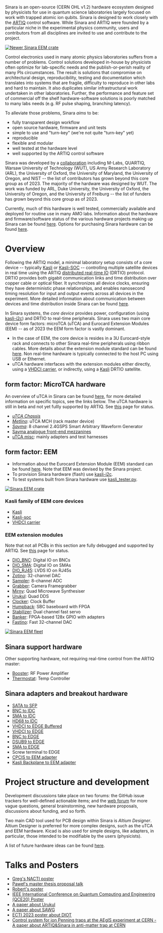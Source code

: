 Sinara is an open-source (CERN OHL v1.2) hardware ecosystem designed by physicists for use in quantum science laboratories largely focused on work with trapped atomic ion qubits. Sinara is designed to work closely with the [ARTIQ](https://m-labs.hk/artiq/) control software. While Sinara and ARTIQ were founded by a particular niche in the experimental physics community, users and contributors from all disciplines are invited to use and contribute to the project. 


[![Newer Sinara EEM crate](images/ARTIQ_Sinara_hardware_crate2_tiny.jpg)](images/ARTIQ_Sinara_hardware_crate2_small.jpg)


Control electronics used in many atomic physics laboratories suffers from a number of problems. Control solutions developed in-house by physicists often optimize for lab-specific needs and the publish-or-perish reality of many PIs circumstances. The result is solutions that compromise on architectural design, reproducibility, testing and documentation which translates into systems that are fragile, difficulty to reproduce in other labs and hard to maintain. It also duplicates similar infrastructural work undertaken in other laboratories. Further, the performance and feature set of commercial off the shelf hardware-software solutions is poorly matched to many labs needs (e.g. RF pulse shaping, branching latency). 

To alleviate those problems, Sinara _aims_ to be:

- fully transparent design workflow 
- open source hardware, firmware and unit tests
- simple to use and "turn-key" (we're not quite "turn-key" yet) 
- reproducible 
- flexible and modular
- well tested at the hardware level
- well supported by the ARTIQ control software

Sinara was developed by a [collaboration](team) including M-Labs, QUARTIQ, Warsaw University of Technology (WUT), US Army Research Laboratory (ARL), the University of Oxford, the University of Maryland, the University of Oregon, and NIST -- the list of contributors has grown beyond this core group as of 2023. The majority of the hardware was designed by WUT. The work was funded by ARL, Duke University, the University of Oxford, the University of Oregon, and the University of Freiburg -- the list of funders has grown beyond this core group as of 2023.

Currently, much of this hardware is well tested, commercially available and deployed for routine use in many AMO labs. Information about the hardware and firmware/software status of the various hardware projects making up Sinara can be found [here](Status). Options for purchasing Sinara hardware can be found [here](Purchasing). 

# Overview

Following the ARTIQ model, a minimal laboratory setup consists of a core device  -- typically [Kasli](https://github.com/sinara-hw/Kasli/wiki) or [Kasli-SOC](https://github.com/sinara-hw/Kasli-soc/wiki) -- controlling multiple satellite devices in real time using the ARTIQ [distributed real-time IO](https://github.com/m-labs/artiq/wiki/DRTIO) (DRTIO) protocol. DRTIO provides both gigabit communication links and time distribution over copper cable or optical fiber. It synchronizes all device clocks, ensuring they have deterministic phase relationships, and enables nanosecond timing resolution for input and output events across all devices in the experiment. More detailed information about communication between devices and time distribution inside Sinara can be found [here](SinaraClocking).

In Sinara systems, the _core device_ provides power, configuration (using [kasli-i2c](https://github.com/quartiq/kasli-i2c)) and DRTIO to real-time peripherals. Sinara uses two main core device form factors: microTCA (uTCA) and Eurocard Extension Modules (EEM) -- as of 2023 the EEM form factor is vastly dominant.  
* In the case of EEM, the core device is resides in a 3U Eurocard-style rack and connects to other Sinara real-time peripherals using ribbon cables. More details about the extension module standard can be found [here](EEM). Non real-time hardware is typically connected to the host PC using USB or Ethernet.
* uTCA hardware interfaces with the extension modules either directly, using a [VHDCI carrier](https://github.com/sinara-hw/VHDCI_Carrier/wiki), or indirectly, using a [Kasli](https://github.com/sinara-hw/Kasli/wiki) DRTIO satellite.


## form factor: MicroTCA hardware

An overview of uTCA in Sinara can be found [here](uTCA), for more detailed information on specific topics, see the links below. The uTCA hardware is still in beta and not yet fullly supported by ARTIQ. See [this](https://github.com/sinara-hw/meta/wiki/Status) page for status. 

* [_uTCA Chassis_](uTCA_Chassis)
* [_Metlino_](https://github.com/sinara-hw/Metlino/wiki): uTCA MCH (rack master device)
* [_Sayma_](Sayma): 8 channel 2.4GSPS Smart Arbitrary Waveform Generator
* [Sayma analogue front-end mezzanines](SaymaAFE)
* [uTCA misc](uTCAMisc): mainly adapters and test harnesses

## form factor: EEM

* Information about the Eurocard Extension Module (EEM) standard can be found [here](EEM). Note that EEM was devised by the Sinara project. 
* To provision Sinara hardware (flash) use [kasli-i2c](https://github.com/quartiq/kasli-i2c). 
* To test systems built from Sinara hardware use [kasli_tester.py](https://github.com/m-labs/artiq/blob/master/artiq/examples/kasli/repository/kasli_tester.py).

[![Sinara EEM crate](images/ARTIQ_Sinara_hardware_crate_tiny.jpg)](images/ARTIQ_Sinara_hardware_crate_small.jpg)

### Kasli family of EEM core devices
* [Kasli](https://github.com/sinara-hw/Kasli/wiki)
* [Kasli-soc](https://github.com/sinara-hw/Kasli-SOC/wiki)
* [VHDCI carrier](https://github.com/sinara-hw/VHDCI_Carrier/wiki)

### EEM extension modules
Note that not all PCBs in this section are fully debugged and supported by ARTIQ. See [this](https://github.com/sinara-hw/meta/wiki/Status) page for status. 
* [DIO_BNC](https://github.com/sinara-hw/DIO_BNC/wiki): Digital IO on BNCs  
* [DIO_SMA](https://github.com/sinara-hw/DIO_SMA/wiki): Digital IO on SMAs  
* [DIO_RJ45](https://github.com/sinara-hw/DIO_RJ45/wiki): LVDS IO on RJ45s  
* [Zotino](https://github.com/sinara-hw/Zotino/wiki): 32-channel DAC  
* [Sampler](https://github.com/sinara-hw/Sampler/wiki): 8-channel ADC  
* [Grabber](https://github.com/sinara-hw/Grabber/wiki): Camera Framegrabber 
* [Mirny](https://github.com/sinara-hw/Mirny/wiki): Quad Microwave Synthesiser  
* [Urukul](https://github.com/sinara-hw/Urukul/wiki): Quad DDS  
* [Clocker](https://github.com/sinara-hw/Clocker/wiki): Clock Buffer   
* [Humpback](https://github.com/sinara-hw/Humpback/wiki): SBC baseboard with FPGA
* [Stabilizer](https://github.com/sinara-hw/Stabilizer/wiki): Dual channel fast servo
* [Banker](https://github.com/sinara-hw/Banker/wiki): FPGA-based 128x GPIO with adapters
* [Fastino](https://github.com/sinara-hw/Fastino/wiki): Fast  32-channel DAC

[![Sinara EEM fleet](images/ARTIQ_Sinara_hardware_tiny.jpg)](images/ARTIQ_Sinara_hardware_small.jpg)

## Sinara support hardware

Other supporting hardware, not requiring real-time control from the ARTIQ master:

* [Booster](https://github.com/sinara-hw/Booster/wiki): RF Power Amplifier
* [Thermostat](https://github.com/sinara-hw/Thermostat/wiki): Temp Controller

## Sinara adapters and breakout hardware

* [SATA to SFP](https://github.com/sinara-hw/SATA_SFP/wiki)
* [BNC to IDC](https://github.com/sinara-hw/BNC_IDC/wiki)
* [SMA to IDC](https://github.com/sinara-hw/SMA_IDC_Adapter)
* [HD68 to IDC](https://github.com/sinara-hw/IDC_HD68_Adapter/wiki)
* [VHDCI to EDGE Buffered](https://github.com/sinara-hw/Banker_VHDCI_2_EDGE_Buffered)
* [VHDCI to EDGE](https://github.com/sinara-hw/Banker_VHDCI_2_EDGE)
* [BNC to EDGE](https://github.com/sinara-hw/Banker_EDGE_2_BNC)
* [DSUB9 to EDGE](https://github.com/sinara-hw/Banker_EDGE_2_DSUB)
* [SMA to EDGE](https://github.com/sinara-hw/Banker_EDGE_2_SMA)
* Screw terminal to EDGE
* [CPCIS to EEM adapter](https://github.com/sinara-hw/CompactPCISerial_EEM_Adapter/wiki)
* [Kasli Backplane to EEM adapter](https://github.com/sinara-hw/Kasli-backplane-adapter/wiki)

# Project structure and development

Development discussions take place on two forums: the GitHub issue trackers for well-defined actionable items; and the [web forum](https://forum.m-labs.hk) for more vague questions, general brainstorming, new hardware proposals, discussions about funding, and so forth.

Two main CAD tool used for PCB design within Sinara is _Altium Designer_. Altium Designer is preferred for more complex designs, such as the uTCA and EEM hardware. Kicad is also used for simple designs, like adapters, in particular, those intended to be modifiable by the users (physicists). 

A list of future hardware ideas can be found [here](PlannedHardware). 


# Talks and Posters

* [Greg's NACTI poster](talks/poster_NACTI.pdf)
* [Paweł's master thesis proposal talk](talks/pawel_kasli_mgr2.pdf)
* [Robert's poster](https://quartiq.de/talks/ARTIQ_Sinara.pdf)
* [IEEE International Conference on Quantum Computing and Engineering (QCE20) Poster](https://github.com/sinara-hw/meta/files/5368750/ARTIQ_Sinara_final_small.pdf)
* [ A paper about Urukul](http://ijet.pl/index.php/ijet/article/download/10.24425-ijet.2022.139859/937)
* [ A paper about SAWG ](https://ieeexplore.ieee.org/abstract/document/9605342)
* [ ECTI 2023 poster about DIOT ](https://github.com/sinara-hw/meta/files/12801670/ECTI_DIOT_RC8.pdf)
* [ Control system for ion Penning traps at the AEgIS experiment at CERN - A paper about ARTIQ&Sinara in anti-matter trap at CERN](https://iopscience.iop.org/article/10.1088/1742-6596/2374/1/012038/meta)